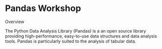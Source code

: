 # Pandas Workshop

Overview

The Python Data Analysis Library (Pandas) is a an open source library providing high-performance, easy-to-use data structures and data analysis tools. Pandas is particularly suited to the analysis of tabular data.
